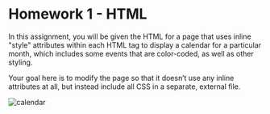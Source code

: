 # Homework 1 - HTML

In this assignment, you will be given the HTML for a page that uses inline "style" attributes within each HTML tag to display a calendar for a particular month, which includes some events that are color-coded, as well as other styling.

Your goal here is to modify the page so that it doesn’t use any inline attributes at all, but instead include all CSS in a separate, external file.

![calendar](https://prod-edxapp.edx-cdn.org/assets/courseware/v1/5f039a00de3eb4a457e23952300e4fc9/asset-v1:PennX+SD4x+2T2017+type@asset+block/Hwk1-calendar.png)
